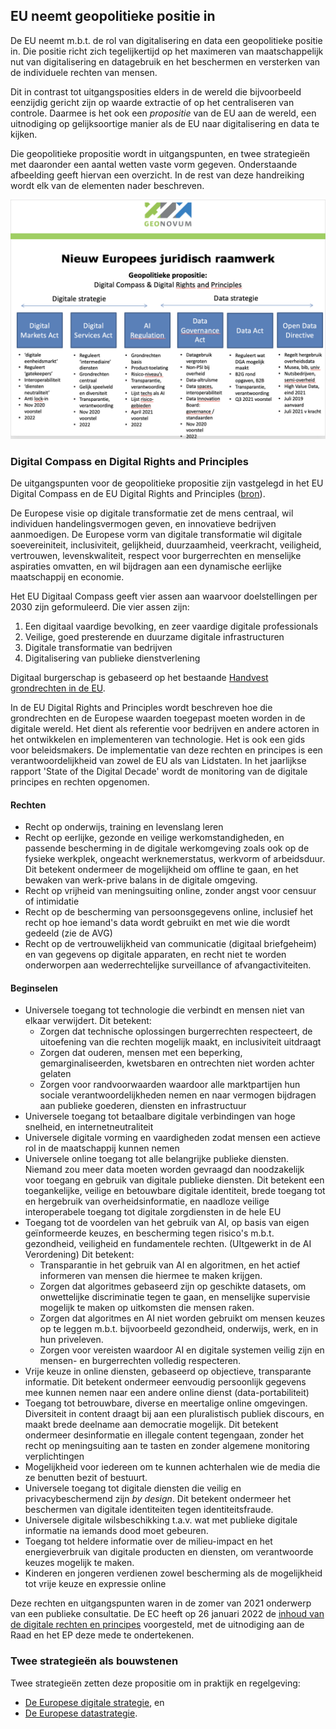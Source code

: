 ## EU neemt geopolitieke positie in

De EU neemt m.b.t. de rol van digitalisering en data een geopolitieke positie in.
Die positie richt zich tegelijkertijd op het maximeren van maatschappelijk nut van digitalisering en datagebruik en het beschermen en versterken van de individuele rechten van mensen.

Dit in contrast tot uitgangsposities elders in de wereld die bijvoorbeeld eenzijdig gericht zijn op waarde extractie of op het centraliseren van controle. Daarmee is het ook een _propositie_ van de EU aan de wereld, een uitnodiging op gelijksoortige manier als de EU naar digitalisering en data te kijken.

Die geopolitieke propositie wordt in uitgangspunten, en twee strategieën met daaronder een aantal wetten vaste vorm gegeven. Onderstaande afbeelding geeft hiervan een overzicht. In de rest van deze handreiking wordt elk van de elementen nader beschreven.

![euplaatgeonovumokt2021.png](media/euplaatgeonovumokt2021.png)

### Digital Compass en Digital Rights and Principles
De uitgangspunten voor de geopolitieke propositie zijn vastgelegd in het EU Digital Compass en de EU Digital Rights and Principles ([bron](https://ec.europa.eu/info/strategy/priorities-2019-2024/europe-fit-digital-age/europes-digital-decade-digital-targets-2030_nl)).

De Europese visie op digitale transformatie zet de mens centraal, wil individuen handelingsvermogen geven, en innovatieve bedrijven aanmoedigen.
De Europese vorm van digitale transformatie wil digitale soevereiniteit, inclusiviteit, gelijkheid, duurzaamheid, veerkracht, veiligheid, vertrouwen, levenskwaliteit, respect voor burgerrechten en menselijke aspiraties omvatten, en wil bijdragen aan een dynamische eerlijke maatschappij en economie.

Het EU Digitaal Compass geeft vier assen aan waarvoor doelstellingen per 2030 zijn geformuleerd.
Die vier assen zijn:
1. Een digitaal vaardige bevolking, en zeer vaardige digitale professionals
2. Veilige, goed presterende en duurzame digitale infrastructuren
3. Digitale transformatie van bedrijven
4. Digitalisering van publieke dienstverlening

Digitaal burgerschap is gebaseerd op het bestaande [Handvest grondrechten in de EU](https://eur-lex.europa.eu/legal-content/NL/TXT/HTML/?uri=CELEX:12012P/TXT&from=EN). 

In de EU Digital Rights and Principles wordt beschreven hoe die grondrechten en de Europese waarden toegepast moeten worden in de digitale wereld. Het dient als referentie voor bedrijven en andere actoren in het ontwikkelen en implementeren van technologie. Het is ook een gids voor beleidsmakers. De implementatie van deze rechten en principes is een verantwoordelijkheid van zowel de EU als van Lidstaten. In het jaarlijkse rapport 'State of the Digital Decade' wordt de monitoring van de digitale principes en rechten opgenomen.

#### Rechten
- Recht op onderwijs, training en levenslang leren 
- Recht op eerlijke, gezonde en veilige werkomstandigheden, en passende bescherming in de digitale werkomgeving zoals ook op de fysieke werkplek, ongeacht werknemerstatus, werkvorm of arbeidsduur. Dit betekent ondermeer de mogelijkheid om offline te gaan, en het bewaken van werk-prive balans in de digitale omgeving.
- Recht op vrijheid van meningsuiting online, zonder angst voor censuur of intimidatie
- Recht op de bescherming van persoonsgegevens online, inclusief het recht op hoe iemand's data wordt gebruikt en met wie die wordt gedeeld (zie de AVG)
- Recht op de vertrouwelijkheid van communicatie (digitaal briefgeheim) en van gegevens op digitale apparaten, en recht niet te worden onderworpen aan wederrechtelijke surveillance of afvangactiviteiten.

#### Beginselen
* Universele toegang tot technologie die verbindt en mensen niet van elkaar verwijdert. Dit betekent:
	- Zorgen dat technische oplossingen burgerrechten respecteert, de uitoefening van die rechten mogelijk maakt, en inclusiviteit uitdraagt
	- Zorgen dat ouderen, mensen met een beperking, gemarginaliseerden, kwetsbaren en ontrechten niet worden achter gelaten
	- Zorgen voor randvoorwaarden waardoor alle marktpartijen hun sociale verantwoordelijkheden nemen en naar vermogen bijdragen aan publieke goederen, diensten en infrastructuur 
* Universele toegang tot betaalbare digitale verbindingen van hoge snelheid, en internetneutraliteit 
* Universele digitale vorming en vaardigheden zodat mensen een actieve rol in de maatschappij kunnen nemen
* Universele online toegang tot alle belangrijke publieke diensten. Niemand zou meer data moeten worden gevraagd dan noodzakelijk voor toegang en gebruik van digitale publieke diensten. Dit betekent een toegankelijke, veilige en betouwbare digitale identiteit, brede toegang tot en hergebruik van overheidsinformatie, en naadloze veilige interoperabele toegang tot digitale zorgdiensten in de hele EU
* Toegang tot de voordelen van het gebruik van AI, op basis van eigen geïnformeerde keuzes, en bescherming tegen risico's m.b.t. gezondheid, veiligheid en fundamentele rechten. (UItgewerkt in de AI Verordening) Dit betekent:
	- Transparantie in het gebruik van AI en algoritmen, en het actief informeren van mensen die hiermee te maken krijgen.
	- Zorgen dat algoritmes gebaseerd zijn op geschikte datasets, om onwettelijke discriminatie tegen te gaan, en menselijke supervisie mogelijk te maken op uitkomsten die mensen raken.
	- Zorgen dat algoritmes en AI niet worden gebruikt om mensen keuzes op te leggen m.b.t. bijvoorbeeld gezondheid, onderwijs, werk, en in hun priveleven.
	- Zorgen voor vereisten waardoor AI en digitale systemen veilig zijn en mensen- en burgerrechten volledig respecteren.
* Vrije keuze in online diensten, gebaseerd op objectieve, transparante informatie. Dit betekent ondermeer eenvoudig persoonlijk gegevens mee kunnen nemen naar een andere online dienst (data-portabiliteit)
* Toegang tot betrouwbare, diverse en meertalige online omgevingen. Diversiteit in content draagt bij aan een pluralistisch publiek discours, en maakt brede deelname aan democratie mogelijk. Dit betekent ondermeer desinformatie en illegale content tegengaan, zonder het recht op meningsuiting aan te tasten en zonder algemene monitoring verplichtingen
* Mogelijkheid voor iedereen om te kunnen achterhalen wie de media die ze benutten bezit of bestuurt.
* Universele toegang tot digitale diensten die veilig en privacybeschermend zijn _by design_. Dit betekent ondermeer het beschermen van digitale identiteiten tegen identiteitsfraude.
* Universele digitale wilsbeschikking t.a.v. wat met publieke digitale informatie na iemands dood moet gebeuren.
* Toegang tot heldere informatie over de milieu-impact en het energieverbruik van digitale producten en diensten, om verantwoorde keuzes mogelijk te maken.
* Kinderen en jongeren verdienen zowel bescherming als de mogelijkheid tot vrije keuze en expressie online


Deze rechten en uitgangspunten waren in de zomer van 2021 onderwerp van een publieke consultatie. De EC heeft op 26 januari 2022 de [inhoud van de digitale rechten en principes](https://digital-strategy.ec.europa.eu/en/library/declaration-european-digital-rights-and-principles) voorgesteld, met de uitnodiging aan de Raad en het EP deze mede te ondertekenen.

### Twee strategieën als bouwstenen
Twee strategieën zetten deze propositie om in praktijk en regelgeving: 
* [De Europese digitale strategie](https://geonovum.github.io/eu_regelingen_datastrategie/#europese-digitale-strategie), en 
* [De Europese datastrategie](https://geonovum.github.io/eu_regelingen_datastrategie/#data-strategie).
